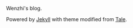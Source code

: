 Wenzhi's blog. 

Powered by [Jekyll](https://jekyllrb.com/) with theme modified from [Tale](https://github.com/chesterhow/tale).
